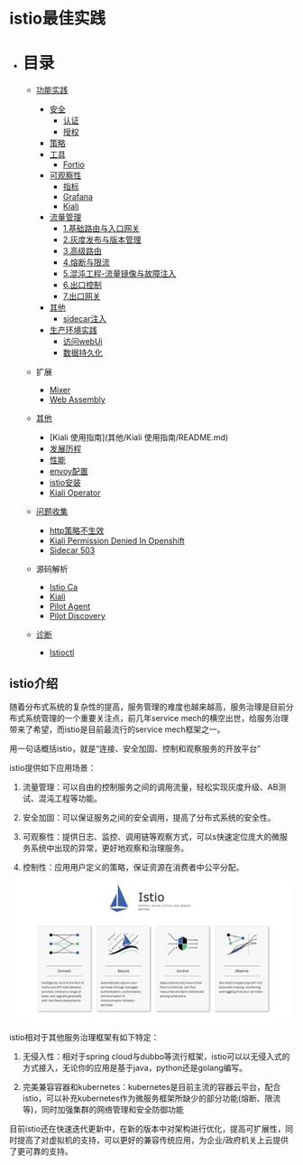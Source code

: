 # istio最佳实践
- # 目录
    - [功能实践](功能实践/README.md)
      
      - [安全](功能实践/安全/README.md)
        * [认证](功能实践/安全/认证.md)
        * [授权](功能实践/安全/授权.md)
      - [策略](功能实践/策略/README.md)
      - [工具](功能实践/工具/README.md)
        * [Fortio](功能实践/工具/fortio.md)
      - [可观察性](功能实践/可观察性/README.md)
        * [指标](功能实践/可观察性/指标.md)
        * [Grafana](功能实践/可观察性/grafana.md)
        * [Kiali](功能实践/可观察性/kiali.md)
      - [流量管理](功能实践/流量管理/README.md)
        * [1.基础路由与入口网关](功能实践/流量管理/1.基础路由与入口网关.md)
        * [2.灰度发布与版本管理](功能实践/流量管理/2.灰度发布与版本管理.md)
        * [3.高级路由](功能实践/流量管理/3.高级路由.md)
        * [4.熔断与限流](功能实践/流量管理/4.熔断与限流.md)
        * [5.混沌工程-流量镜像与故障注入](功能实践/流量管理/5.混沌工程-流量镜像与故障注入.md)
        * [6.出口控制](功能实践/流量管理/6.出口控制.md)
        * [7.出口网关](功能实践/流量管理/7.出口网关.md)
      - [其他](功能实践/其他/README.md)
        * [sidecar注入](功能实践/其他/sidecar注入.md)
      - [生产环境实践](功能实践/生产环境实践/README.md)
        * [访问webUi](功能实践/生产环境实践/访问webUi.md)
        * [数据持久化](功能实践/生产环境实践/数据持久化.md)
      
    - 扩展
    
      * [Mixer](扩展/Mixer.md)
      * [Web Assembly](扩展/WebAssembly.md)
    
    - [其他](其他/README.md)
    
      - [Kiali 使用指南](其他/Kiali 使用指南/README.md)
    
      * [发展历程](其他/发展历程.md)
      * [性能](其他/性能.md)
      * [envoy配置](其他/envoy配置.md)
      * [istio安装](其他/istio安装.md)
      * [Kiali Operator](其他/kiali-operator.md)
    
    - [问题收集](问题收集/README.md)
    
      * [http策略不生效](问题收集/http策略不生效.md)
      * [Kiali Permission Denied In Openshift](问题收集/kiali_permission_denied_in_openshift.md)
      * [Sidecar 503](问题收集/sidecar_503.md)
    
    - 源码解析
    
      * [Istio Ca](源码解析/istio_ca.md)
      * [Kiali](源码解析/kiali.md)
      * [Pilot Agent](源码解析/pilot-agent.md)
      * [Pilot Discovery](源码解析/pilot-discovery.md)
    
    - [诊断](诊断/README.md)
    
      * [Istioctl](诊断/istioctl.md)



## istio介绍

随着分布式系统的复杂性的提高，服务管理的难度也越来越高，服务治理是目前分布式系统管理的一个重要关注点，前几年service mech的横空出世，给服务治理带来了希望，而istio是目前最流行的service mech框架之一。

用一句话概括istio，就是“连接、安全加固、控制和观察服务的开放平台”

istio提供如下应用场景：

1. 流量管理：可以自由的控制服务之间的调用流量，轻松实现灰度升级、AB测试、混沌工程等功能。

2. 安全加固：可以保证服务之间的安全调用，提高了分布式系统的安全性。

3. 可观察性：提供日志、监控、调用链等观察方式，可以s快速定位庞大的微服务系统中出现的异常，更好地观察和治理服务。

4. 控制性：应用用户定义的策略，保证资源在消费者中公平分配。

![img](.assets/2019090631.jpg)



istio相对于其他服务治理框架有如下特定：

1. 无侵入性：相对于spring cloud与dubbo等流行框架，istio可以以无侵入式的方式接入，无论你的应用是基于java，python还是golang编写。

2. 完美兼容容器和kubernetes：kubernetes是目前主流的容器云平台，配合istio，可以补充kubernetes作为微服务框架所缺少的部分功能(熔断、限流等)，同时加强集群的网络管理和安全防御功能

目前istio还在快速迭代更新中，在新的版本中对架构进行优化，提高可扩展性，同时提高了对虚拟机的支持，可以更好的兼容传统应用，为企业/政府机关上云提供了更可靠的支持。
